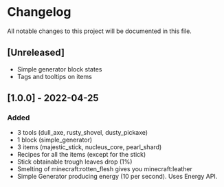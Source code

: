 # Changelog
All notable changes to this project will be documented in this file.

## [Unreleased]
- Simple generator block states
- Tags and tooltips on items

## [1.0.0] - 2022-04-25
### Added
- 3 tools (dull_axe, rusty_shovel, dusty_pickaxe)
- 1 block (simple_generator)
- 3 items (majestic_stick, nucleus_core, pearl_shard)
- Recipes for all the items (except for the stick)
- Stick obtainable trough leaves drop (1%)
- Smelting of minecraft:rotten_flesh gives you minecraft:leather
- Simple Generator producing energy (10 per second). Uses Energy API.
